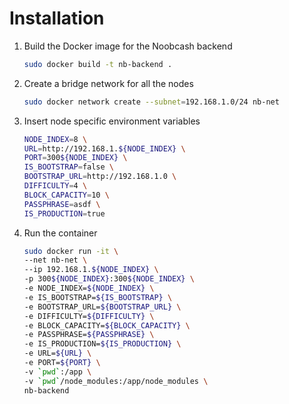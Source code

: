 # Installation

1. Build the Docker image for the Noobcash backend
    ```sh
    sudo docker build -t nb-backend .
    ```

2. Create a bridge network for all the nodes
    ```sh
    sudo docker network create --subnet=192.168.1.0/24 nb-net
    ```

3. Insert node specific environment variables
    ```sh
    NODE_INDEX=8 \
    URL=http://192.168.1.${NODE_INDEX} \
    PORT=300${NODE_INDEX} \
    IS_BOOTSTRAP=false \
    BOOTSTRAP_URL=http://192.168.1.0 \
    DIFFICULTY=4 \
    BLOCK_CAPACITY=10 \
    PASSPHRASE=asdf \
    IS_PRODUCTION=true
    ```

4. Run the container
    ```sh
    sudo docker run -it \
    --net nb-net \
    --ip 192.168.1.${NODE_INDEX} \
    -p 300${NODE_INDEX}:300${NODE_INDEX} \
    -e NODE_INDEX=${NODE_INDEX} \
    -e IS_BOOTSTRAP=${IS_BOOTSTRAP} \
    -e BOOTSTRAP_URL=${BOOTSTRAP_URL} \
    -e DIFFICULTY=${DIFFICULTY} \
    -e BLOCK_CAPACITY=${BLOCK_CAPACITY} \
    -e PASSPHRASE=${PASSPHRASE} \
    -e IS_PRODUCTION=${IS_PRODUCTION} \
    -e URL=${URL} \
    -e PORT=${PORT} \
    -v `pwd`:/app \
    -v `pwd`/node_modules:/app/node_modules \
    nb-backend
    ```
